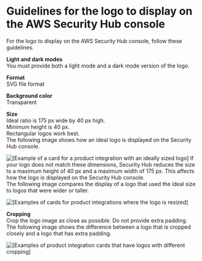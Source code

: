 # Guidelines for the logo to display on the AWS Security Hub console<a name="guidelines-console-logo"></a>

For the logo to display on the AWS Security Hub console, follow these guidelines\.

**Light and dark modes**  
You must provide both a light mode and a dark mode version of the logo\.

**Format**  
SVG file format

**Background color**  
Transparent

**Size**  
Ideal ratio is 175 px wide by 40 px high\.  
Minimum height is 40 px\.  
Rectangular logos work best\.  
The following image shows how an ideal logo is displayed on the Security Hub console\.  

![\[Example of a card for a product integration with an ideally sized logo\]](http://docs.aws.amazon.com/securityhub/latest/partnerguide/images/partner-logo-display-ideal.png)
If your logo does not match these dimensions, Security Hub reduces the size to a maximum height of 40 px and a maximum width of 175 px\. This affects how the logo is displayed on the Security Hub console\.  
The following image compares the display of a logo that used the ideal size to logos that were wider or taller\.  

![\[Examples of cards for product integrations where the logo is resized\]](http://docs.aws.amazon.com/securityhub/latest/partnerguide/images/partner-logo-display-variations.png)

**Cropping**  
Crop the logo image as close as possible\. Do not provide extra padding\.  
The following image shows the difference between a logo that is cropped closely and a logo that has extra padding\.  

![\[Examples of product integration cards that have logos with different cropping\]](http://docs.aws.amazon.com/securityhub/latest/partnerguide/images/partner-logo-display-cropping.png)